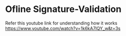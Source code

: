 # Ofline Signature-Validation


Refer this youtube link for understanding how it works
https://www.youtube.com/watch?v=1k6kA7lQY_w&t=3s

